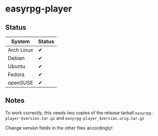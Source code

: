 
# easyrpg-player

## Status

System     | Status
-----------| ------
Arch Linux | ✔
Debian     | ✔
Ubuntu     | ✔
Fedora     | ✔
openSUSE   | ✔

## Notes

To work correctly, this needs two copies of the release tarball
`easyrpg-player-$version.tar.gz` and `easyrpg-player_$version.orig.tar.gz`

Change version fields in the other files accordingly!
